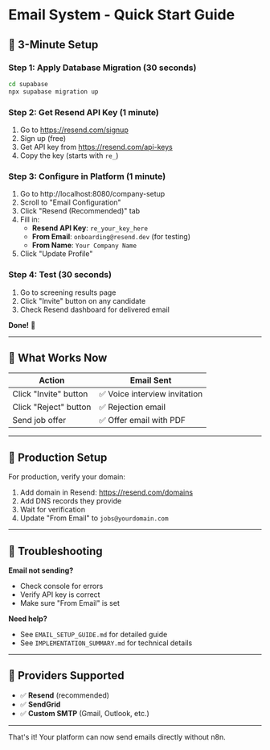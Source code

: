 # Email System - Quick Start Guide

## 🚀 3-Minute Setup

### Step 1: Apply Database Migration (30 seconds)
```bash
cd supabase
npx supabase migration up
```

### Step 2: Get Resend API Key (1 minute)
1. Go to https://resend.com/signup
2. Sign up (free)
3. Get API key from https://resend.com/api-keys
4. Copy the key (starts with `re_`)

### Step 3: Configure in Platform (1 minute)
1. Go to http://localhost:8080/company-setup
2. Scroll to "Email Configuration"
3. Click "Resend (Recommended)" tab
4. Fill in:
   - **Resend API Key**: `re_your_key_here`
   - **From Email**: `onboarding@resend.dev` (for testing)
   - **From Name**: `Your Company Name`
5. Click "Update Profile"

### Step 4: Test (30 seconds)
1. Go to screening results page
2. Click "Invite" button on any candidate
3. Check Resend dashboard for delivered email

**Done!** 🎉

---

## 📧 What Works Now

| Action | Email Sent |
|--------|------------|
| Click "Invite" button | ✅ Voice interview invitation |
| Click "Reject" button | ✅ Rejection email |
| Send job offer | ✅ Offer email with PDF |

---

## 🎯 Production Setup

For production, verify your domain:

1. Add domain in Resend: https://resend.com/domains
2. Add DNS records they provide
3. Wait for verification
4. Update "From Email" to `jobs@yourdomain.com`

---

## 🔧 Troubleshooting

**Email not sending?**
- Check console for errors
- Verify API key is correct
- Make sure "From Email" is set

**Need help?**
- See `EMAIL_SETUP_GUIDE.md` for detailed guide
- See `IMPLEMENTATION_SUMMARY.md` for technical details

---

## 🎁 Providers Supported

- ✅ **Resend** (recommended)
- ✅ **SendGrid** 
- ✅ **Custom SMTP** (Gmail, Outlook, etc.)

---

That's it! Your platform can now send emails directly without n8n.

